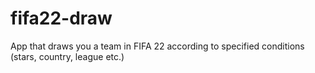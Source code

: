 # fifa22-draw
App that draws you a team in FIFA 22 according to specified conditions (stars, country, league etc.)
